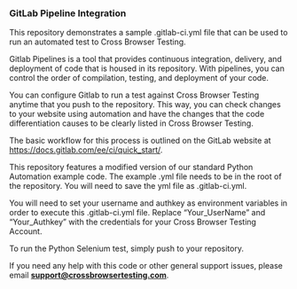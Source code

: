<h3>GitLab Pipeline Integration</h3>


This repository demonstrates a sample .gitlab-ci.yml file that can be used to run an automated test to Cross Browser Testing.

Gitlab Pipelines is a tool that provides continuous integration, delivery, and deployment of code that is housed in its repository.  With pipelines, you can control the order of compilation, testing, and deployment of your code.


You can configure Gitlab to run a test against Cross Browser Testing anytime that you push to the repository.  This way, you can check changes to your website using automation and have the changes that the code differentiation causes to be clearly listed in Cross Browser Testing.

The basic workflow for this process is outlined on the GitLab website at https://docs.gitlab.com/ee/ci/quick_start/.  

This repository features a modified version of our standard Python Automation example code.  The example .yml file needs to be in the root of the repository.  You will need to save the yml file as .gitlab-ci.yml.

You will need to set your username and authkey as environment variables in order to execute this .gitlab-ci.yml file.  Replace “Your_UserName” and “Your_Authkey” with the credentials for your Cross Browser Testing Account.

To run the Python Selenium test, simply push to your repository.

If you need any help with this code or other general support issues, please email <b>support@crossbrowsertesting.com</b>.
